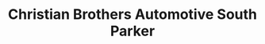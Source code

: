 ---
title: "Christian Brothers Automotive South Parker"
url: /parker/christian-brothers-automotive-south-parker/
shop: car repair
---